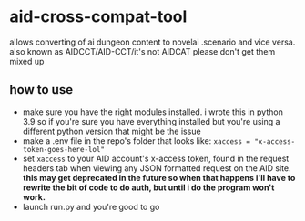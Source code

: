 # aid-cross-compat-tool
allows converting of ai dungeon content to novelai .scenario and vice versa. also known as AIDCCT/AID-CCT/it's not AIDCAT please don't get them mixed up

## how to use
* make sure you have the right modules installed. i wrote this in python 3.9 so if you're sure you have everything installed but you're using a different python version that might be the issue
* make a .env file in the repo's folder that looks like: `xaccess = "x-access-token-goes-here-lol"`
* set `xaccess` to your AID account's x-access token, found in the request headers tab when viewing any JSON formatted request on the AID site. **this may get deprecated in the future so when that happens i'll have to rewrite the bit of code to do auth, but until i do the program won't work.**
* launch run.py and you're good to go
